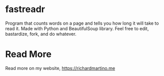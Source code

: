 # fastreadr
Program that counts words on a page and tells you how long it will take to read it. Made with Python and BeautifulSoup library. Feel free to edit, bastardize, fork, and do whatever.

# Read More
Read more on my website, https://richardmartino.me
